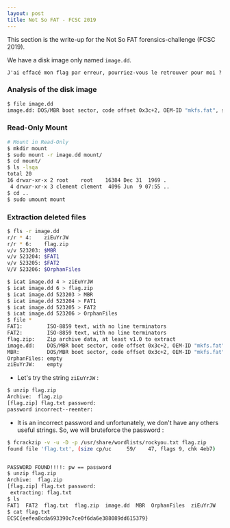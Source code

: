```yaml
---
layout: post
title: Not So FAT - FCSC 2019
---
```


This section is the write-up for the Not So FAT forensics-challenge (FCSC 2019). 

We have a disk image only named ```image.dd```.

```
J'ai effacé mon flag par erreur, pourriez-vous le retrouver pour moi ?
```

### Analysis of the disk image

```sh
$ file image.dd
image.dd: DOS/MBR boot sector, code offset 0x3c+2, OEM-ID "mkfs.fat", sectors/cluster 4, reserved sectors 4, root entries 512, sectors 32768 (volumes <=32 MB), Media descriptor 0xf8, sectors/FAT 32, sectors/track 32, heads 64, serial number 0x3be84c04, unlabeled, FAT (16 bit)
```

### Read-Only Mount

```sh
# Mount in Read-Only
$ mkdir mount
$ sudo mount -r image.dd mount/
$ cd mount/
$ ls -lsqa
total 20
16 drwxr-xr-x 2 root    root    16384 Dec 31  1969 .
 4 drwxr-xr-x 3 clement clement  4096 Jun  9 07:55 ..
$ cd ..
$ sudo umount mount
```

### Extraction deleted files

```sh
$ fls -r image.dd 
r/r * 4:	ziEuYrJW
r/r * 6:	flag.zip
v/v 523203:	$MBR
v/v 523204:	$FAT1
v/v 523205:	$FAT2
V/V 523206:	$OrphanFiles

$ icat image.dd 4 > ziEuYrJW
$ icat image.dd 6 > flag.zip
$ icat image.dd 523203 > MBR
$ icat image.dd 523204 > FAT1
$ icat image.dd 523205 > FAT2
$ icat image.dd 523206 > OrphanFiles
$ file *
FAT1:        ISO-8859 text, with no line terminators
FAT2:        ISO-8859 text, with no line terminators
flag.zip:    Zip archive data, at least v1.0 to extract
image.dd:    DOS/MBR boot sector, code offset 0x3c+2, OEM-ID "mkfs.fat", sectors/cluster 4, reserved sectors 4, root entries 512, sectors 32768 (volumes <=32 MB), Media descriptor 0xf8, sectors/FAT 32, sectors/track 32, heads 64, serial number 0x3be84c04, unlabeled, FAT (16 bit)
MBR:         DOS/MBR boot sector, code offset 0x3c+2, OEM-ID "mkfs.fat", sectors/cluster 4, reserved sectors 4, root entries 512, sectors 32768 (volumes <=32 MB), Media descriptor 0xf8, sectors/FAT 32, sectors/track 32, heads 64, serial number 0x3be84c04, unlabeled, FAT (16 bit)
OrphanFiles: empty
ziEuYrJW:    empty
``` 

- Let's try the string ```ziEuYrJW``` : 
```sh
$ unzip flag.zip 
Archive:  flag.zip
[flag.zip] flag.txt password: 
password incorrect--reenter: 
```
- It is an incorrect password and unfortunately, we don't have any others useful strings. So, we will bruteforce the password : 

```sh
$ fcrackzip -v -u -D -p /usr/share/wordlists/rockyou.txt flag.zip 
found file 'flag.txt', (size cp/uc     59/    47, flags 9, chk 4eb7)


PASSWORD FOUND!!!!: pw == password
$ unzip flag.zip 
Archive:  flag.zip
[flag.zip] flag.txt password: 
 extracting: flag.txt                
$ ls
FAT1  FAT2  flag.txt  flag.zip  image.dd  MBR  OrphanFiles  ziEuYrJW
$ cat flag.txt 
ECSC{eefea8cda693390c7ce0f6da6e388089dd615379}
```

